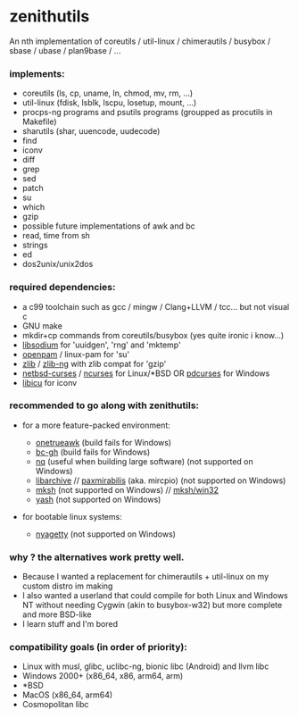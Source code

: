 # zenithutils
An nth implementation of coreutils / util-linux / chimerautils / busybox / sbase / ubase / plan9base / ...

### implements:
  - coreutils (ls, cp, uname, ln, chmod, mv, rm, ...)
  - util-linux (fdisk, lsblk, lscpu, losetup, mount, ...)
  - procps-ng programs and psutils programs (groupped as procutils in Makefile)
  - sharutils (shar, uuencode, uudecode)
  - find
  - iconv
  - diff
  - grep
  - sed
  - patch
  - su
  - which
  - gzip
  - possible future implementations of awk and bc
  - read, time from sh
  - strings
  - ed
  - dos2unix/unix2dos

### required dependencies:
  - a c99 toolchain such as gcc / mingw / Clang+LLVM / tcc... but not visual c
  - GNU make
  - mkdir+cp commands from coreutils/busybox (yes quite ironic i know...)
  - [libsodium](https://github.com/jedisct1/libsodium) for 'uuidgen', 'rng' and 'mktemp'
  - [openpam](https://git.des.dev/openpam/openpam/wiki) / linux-pam for 'su'
  - [zlib](https://zlib.net) / [zlib-ng](https://github.com/zlib-ng/zlib-ng) with zlib compat for 'gzip'
  - [netbsd-curses](https://github.com/sabotage-linux/netbsd-curses) / [ncurses](https://invisible-island.net/ncurses/) for Linux/*BSD OR [pdcurses](https://github.com/wmcbrine/PDCurses) for Windows
  - [libicu](https://icu.unicode.org/) for iconv

### recommended to go along with zenithutils:
  - for a more feature-packed environment:
    - [onetrueawk](https://github.com/onetrueawk/awk) (build fails for Windows)
    - [bc-gh](https://github.com/gavinhoward/bc) (build fails for Windows)
    - [nq](https://github.com/leahneukirchen/nq) (useful when building large software) (not supported on Windows)
    - [libarchive](https://libarchive.de) // [paxmirabilis](http://www.mirbsd.org/pax.htm) (aka. mircpio) (not supported on Windows)
    - [mksh](http://www.mirbsd.org/mksh.html) (not supported on Windows) // [mksh/win32](http://www.mirbsd.org/permalinks/wlog-10_e20130718-tg.htm)
    - [yash](https://magicant.github.io/yash/) (not supported on Windows)

  - for bootable linux systems:
    - [nyagetty](https://github.com/chimera-linux/nyagetty) (not supported on Windows)

### why ? the alternatives work pretty well.
  - Because I wanted a replacement for chimerautils + util-linux on my custom distro im making
  - I also wanted a userland that could compile for both Linux and Windows NT without needing Cygwin (akin to busybox-w32) but more complete and more BSD-like
  - I learn stuff and I'm bored

### compatibility goals (in order of priority):
  - Linux with musl, glibc, uclibc-ng, bionic libc (Android) and llvm libc
  - Windows 2000+ (x86_64, x86, arm64, arm)
  - *BSD
  - MacOS (x86_64, arm64)
  - Cosmopolitan libc



